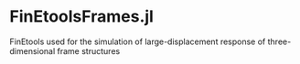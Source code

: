 # FinEtoolsFrames.jl
FinEtools used for the simulation of large-displacement response of three-dimensional frame structures
